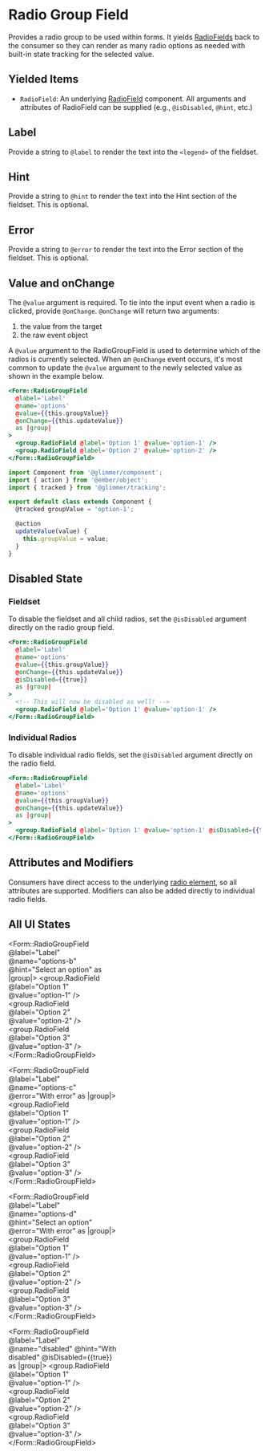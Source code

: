 # Radio Group Field

Provides a radio group to be used within forms. It yields [RadioFields](./radio-field) back to the consumer so they can render as many radio options as needed with built-in state tracking for the selected value.

## Yielded Items

- `RadioField`: An underlying [RadioField](./radio-field) component. All arguments and attributes of RadioField can be supplied (e.g., `@isDisabled`, `@hint`, etc.)

## Label

Provide a string to `@label` to render the text into the `<legend>` of the fieldset.

## Hint

Provide a string to `@hint` to render the text into the Hint section of the fieldset. This is optional.

## Error

Provide a string to `@error` to render the text into the Error section of the fieldset. This is optional.

## Value and onChange

The `@value` argument is required. To tie into the input event when a radio is clicked, provide `@onChange`. `@onChange` will return two arguments:

1. the value from the target
2. the raw event object

A `@value` argument to the RadioGroupField is used to determine which of the radios is currently selected. When an `@onChange` event occurs, it's most common to update the `@value` argument to the newly selected value as shown in the example below.

```hbs
<Form::RadioGroupField
  @label='Label'
  @name='options'
  @value={{this.groupValue}}
  @onChange={{this.updateValue}}
  as |group|
>
  <group.RadioField @label='Option 1' @value='option-1' />
  <group.RadioField @label='Option 2' @value='option-2' />
</Form::RadioGroupField>
```

```js
import Component from '@glimmer/component';
import { action } from '@ember/object';
import { tracked } from '@glimmer/tracking';

export default class extends Component {
  @tracked groupValue = 'option-1';

  @action
  updateValue(value) {
    this.groupValue = value;
  }
}
```

## Disabled State

### Fieldset

To disable the fieldset and all child radios, set the `@isDisabled` argument directly on the radio group field.

```hbs
<Form::RadioGroupField
  @label='Label'
  @name='options'
  @value={{this.groupValue}}
  @onChange={{this.updateValue}}
  @isDisabled={{true}}
  as |group|
>
  <!-- This will now be disabled as well! -->
  <group.RadioField @label='Option 1' @value='option-1' />
</Form::RadioGroupField>
```

### Individual Radios

To disable individual radio fields, set the `@isDisabled` argument directly on the radio field.

```hbs
<Form::RadioGroupField
  @label='Label'
  @name='options'
  @value={{this.groupValue}}
  @onChange={{this.updateValue}}
  as |group|
>
  <group.RadioField @label='Option 1' @value='option-1' @isDisabled={{true}} />
</Form::RadioGroupField>
```

## Attributes and Modifiers

Consumers have direct access to the underlying [radio element](https://developer.mozilla.org/en-US/docs/Web/HTML/Element/input/radio), so all attributes are supported. Modifiers can also be added directly to individual radio fields.

## All UI States

<div class="flex flex-col space-y-4" style="max-width: 14rem">
<Form::RadioGroupField
  @label='Label'
  @name='options-a'
  as |group|
>
  <group.RadioField @label='Option 1' @value='option-1' />
  <group.RadioField @label='Option 2' @value='option-2'/>
  <group.RadioField @label='Option 3' @value='option-3'/>
  <group.RadioField @label='Option 4' @value='option-4'/>
</Form::RadioGroupField>

<Form::RadioGroupField @label="Label" @name="options-b" @hint="Select an option" as |group|>
<group.RadioField @label="Option 1" @value="option-1" />
<group.RadioField @label="Option 2" @value="option-2" />
<group.RadioField @label="Option 3" @value="option-3" />
</Form::RadioGroupField>

<Form::RadioGroupField @label="Label" @name="options-c" @error="With error" as |group|>
<group.RadioField @label="Option 1" @value="option-1" />
<group.RadioField @label="Option 2" @value="option-2" />
<group.RadioField @label="Option 3" @value="option-3" />
</Form::RadioGroupField>

<Form::RadioGroupField @label="Label" @name="options-d" @hint="Select an option" @error="With error" as |group|>
<group.RadioField @label="Option 1" @value="option-1" />
<group.RadioField @label="Option 2" @value="option-2" />
<group.RadioField @label="Option 3" @value="option-3" />
</Form::RadioGroupField>

<Form::RadioGroupField @label="Label" @name="disabled" @hint="With disabled" @isDisabled={{true}} as |group|>
<group.RadioField @label="Option 1" @value="option-1" />
<group.RadioField @label="Option 2" @value="option-2" />
<group.RadioField @label="Option 3" @value="option-3" />
</Form::RadioGroupField>

</div>
